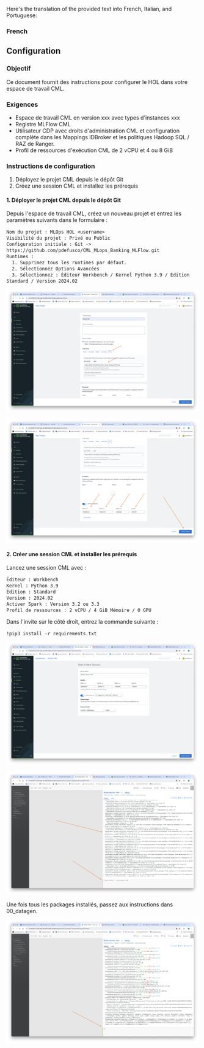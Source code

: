 Here's the translation of the provided text into French, Italian, and Portuguese:

### French

## Configuration

### Objectif

Ce document fournit des instructions pour configurer le HOL dans votre espace de travail CML.

### Exigences

* Espace de travail CML en version xxx avec types d'instances xxx
* Registre MLFlow CML
* Utilisateur CDP avec droits d'administration CML et configuration complète dans les Mappings IDBroker et les politiques Hadoop SQL / RAZ de Ranger.
* Profil de ressources d'exécution CML de 2 vCPU et 4 ou 8 GiB

### Instructions de configuration

1. Déployez le projet CML depuis le dépôt Git
2. Créez une session CML et installez les prérequis

#### 1. Déployer le projet CML depuis le dépôt Git

Depuis l'espace de travail CML, créez un nouveau projet et entrez les paramètres suivants dans le formulaire :

```
Nom du projet : MLOps HOL <username>
Visibilité du projet : Privé ou Public
Configuration initiale : Git -> https://github.com/pdefusco/CML_MLops_Banking_MLFlow.git
Runtimes :
  1. Supprimez tous les runtimes par défaut.
  2. Sélectionnez Options Avancées
  3. Sélectionnez : Éditeur Workbench / Kernel Python 3.9 / Édition Standard / Version 2024.02
```

![alt text](../../img/holbnk1.png)

![alt text](../../img/holbnk2.png)

#### 2. Créer une session CML et installer les prérequis

Lancez une session CML avec :

```
Éditeur : Workbench
Kernel : Python 3.9
Édition : Standard
Version : 2024.02
Activer Spark : Version 3.2 ou 3.3
Profil de ressources : 2 vCPU / 4 GiB Mémoire / 0 GPU
```

Dans l'invite sur le côté droit, entrez la commande suivante :

```
!pip3 install -r requirements.txt
```

![alt text](../../img/holbnk3.png)

![alt text](../../img/holbnk4.png)

Une fois tous les packages installés, passez aux instructions dans 00_datagen.

![alt text](../../img/holbnk5.png)
